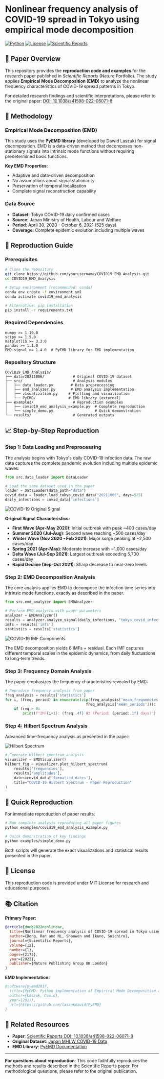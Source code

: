 # Nonlinear frequency analysis of COVID-19 spread in Tokyo using empirical mode decomposition

[![Python](https://img.shields.io/badge/python-3.7+-blue.svg)](https://www.python.org/)
[![License](https://img.shields.io/badge/license-MIT-green.svg)](LICENSE)
[![Scientific Reports](https://img.shields.io/badge/paper-Scientific%20Reports-red.svg)](https://doi.org/10.1038/s41598-022-06071-8)

## 📄 Paper Overview

This repository provides the **reproduction code and examples** for the research paper published in *Scientific Reports* (Nature Portfolio). The study applies **Empirical Mode Decomposition (EMD)** to analyze the nonlinear frequency characteristics of COVID-19 spread patterns in Tokyo.

For detailed research findings and scientific interpretations, please refer to the original paper: [DOI: 10.1038/s41598-022-06071-8](https://doi.org/10.1038/s41598-022-06071-8)

## 🔬 Methodology

### Empirical Mode Decomposition (EMD)
This study uses the **PyEMD library** (developed by Dawid Laszuk) for signal decomposition. EMD is a data-driven method that decomposes non-stationary signals into intrinsic mode functions without requiring predetermined basis functions.

**Key EMD Properties:**
- Adaptive and data-driven decomposition
- No assumptions about signal stationarity  
- Preservation of temporal localization
- Complete signal reconstruction capability

### Data Source
- **Dataset**: Tokyo COVID-19 daily confirmed cases
- **Source**: Japan Ministry of Health, Labour and Welfare
- **Period**: April 30, 2020 - October 6, 2021 (525 days)
- **Coverage**: Complete epidemic evolution including multiple waves

## 🚀 Reproduction Guide

### Prerequisites

```bash
# Clone the repository
git clone https://github.com/yourusername/COVID19_EMD_Analysis.git
cd COVID19_EMD_Analysis

# Setup environment (recommended: conda)
conda env create -f environment.yml
conda activate covid19_emd_analysis

# Alternative: pip installation
pip install -r requirements.txt
```

### Required Dependencies
```
numpy >= 1.19.0
scipy >= 1.5.0
matplotlib >= 3.3.0
pandas >= 1.1.0
EMD-signal >= 1.4.0  # PyEMD library for EMD implementation
```

### Repository Structure

```
COVID19_EMD_Analysis/
├── data/20211006/             # Original COVID-19 dataset
├── src/                       # Analysis modules
│   ├── data_loader.py        # Data preprocessing
│   ├── emd_analyzer.py       # EMD analysis implementation  
│   ├── visualization.py     # Plotting and visualization
│   └── PyEMD/               # EMD library (external)
├── examples/                  # Reproduction examples
│   ├── covid19_emd_analysis_example.py  # Complete reproduction
│   └── simple_demo.py                   # Quick demonstration
└── results/                   # Generated outputs
```

## 📈 Step-by-Step Reproduction

### Step 1: Data Loading and Preprocessing

The analysis begins with Tokyo's daily COVID-19 infection data. The raw data captures the complete pandemic evolution including multiple epidemic waves.

```python
from src.data_loader import DataLoader

# Load the same dataset used in the paper
loader = DataLoader(data_path="data")
covid_data = loader.load_tokyo_covid_data("20211006", days=525)
daily_infections = covid_data['infections']
```

![COVID-19 Original Signal](results/covid19_original_signal.png)

**Original Signal Characteristics:**
- **First Wave (Apr-May 2020)**: Initial outbreak with peak ~400 cases/day
- **Summer 2020 (Jul-Aug)**: Second wave reaching ~500 cases/day  
- **Winter Wave (Nov 2020 - Feb 2021)**: Major surge peaking at ~2,500 cases/day
- **Spring 2021 (Apr-May)**: Moderate increase with ~1,000 cases/day
- **Delta Wave (Jul-Sep 2021)**: Largest outbreak exceeding 5,700 cases/day
- **Rapid Decline (Sep-Oct 2021)**: Sharp decrease to near-zero levels

### Step 2: EMD Decomposition Analysis

The core analysis applies EMD to decompose the infection time series into intrinsic mode functions, exactly as described in the paper.

```python
from src.emd_analyzer import EMDAnalyzer

# Perform EMD analysis with paper parameters
analyzer = EMDAnalyzer()
results = analyzer.analyze_signal(daily_infections, "tokyo_covid_infections")
imfs = results['imfs']
statistics = results['statistics']
```

![COVID-19 IMF Components](results/covid19_imf_components.png)

The EMD decomposition yields 6 IMFs + residual. Each IMF captures different temporal scales in the epidemic dynamics, from daily fluctuations to long-term trends.

### Step 3: Frequency Domain Analysis

The paper emphasizes the frequency characteristics revealed by EMD:

```python
# Reproduce frequency analysis from paper
freq_analysis = results['statistics']
for i, (freq, period) in enumerate(zip(freq_analysis['mean_frequencies'], 
                                     freq_analysis['mean_periods'])):
    if freq > 0:
        print(f"IMF{i+1}: {freq:.4f} Hz (Period: {period:.1f} days)")
```

### Step 4: Hilbert Spectrum Analysis

Advanced time-frequency analysis as presented in the paper:

![Hilbert Spectrum](results/covid19_hilbert_spectrum.png)

```python
# Generate Hilbert spectrum analysis
visualizer = EMDVisualizer()
hilbert_fig = visualizer.plot_hilbert_spectrum(
    results['frequencies'],
    results['amplitudes'], 
    dates=covid_data['formatted_dates'],
    title="COVID-19 Hilbert Spectrum - Paper Reproduction"
)
```

## 🚀 Quick Reproduction

For immediate reproduction of paper results:

```bash
# Run complete analysis reproducing all paper figures
python examples/covid19_emd_analysis_example.py

# Quick demonstration of key findings  
python examples/simple_demo.py
```

Both scripts will generate the exact visualizations and statistical results presented in the paper.

## 📄 License

This reproduction code is provided under MIT License for research and educational purposes.

## 📚 Citation

**Primary Paper:**
```bibtex
@article{dong2022nonlinear,
  title={Nonlinear frequency analysis of COVID-19 spread in Tokyo using empirical mode decomposition},
  author={Dong, Ran and Ni, Shaowen and Ikuno, Soichiro},
  journal={Scientific Reports},
  volume={12},
  number={1},
  pages={2175},
  year={2022},
  publisher={Nature Publishing Group UK London}
}
```

**EMD Implementation:**
```bibtex
@software{pyemd2017,
  title={PyEMD: Python implementation of Empirical Mode Decomposition algorithm},
  author={Laszuk, Dawid},
  year={2017},
  url={https://github.com/laszukdawid/PyEMD}
}
```

## 🔗 Related Resources

- **Paper**: [Scientific Reports DOI: 10.1038/s41598-022-06071-8](https://doi.org/10.1038/s41598-022-06071-8)
- **Original Dataset**: [Japan MHLW COVID-19 Data](https://covid19.mhlw.go.jp/en/)
- **EMD Library**: [PyEMD Documentation](https://pyemd.readthedocs.io/)

---

**For questions about reproduction**: This code faithfully reproduces the methods and results described in the Scientific Reports paper. For methodological questions, please refer to the original publication. 